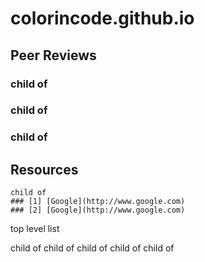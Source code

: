 # colorincode.github.io

## Peer Reviews
### child of
### child of
### child of 
## Resources
    child of
    ### [1] [Google](http://www.google.com)
    ### [2] [Google](http://www.google.com)

<p> top level list </p>
    child of
    child of
    child of
    child of
    child of
